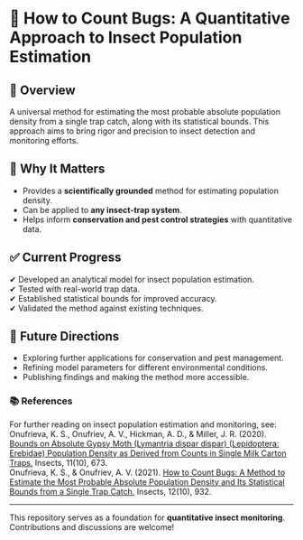 # 🐞 How to Count Bugs: A Quantitative Approach to Insect Population Estimation  

## 📌 Overview  
A universal method for estimating the most probable absolute population density from a single trap catch, along with its statistical bounds. This approach aims to bring rigor and precision to insect detection and monitoring efforts.  

## 🔬 Why It Matters  
- Provides a **scientifically grounded** method for estimating population density.  
- Can be applied to **any insect-trap system**.  
- Helps inform **conservation and pest control strategies** with quantitative data.  

## ✅ Current Progress  
✔ Developed an analytical model for insect population estimation.  
✔ Tested with real-world trap data.  
✔ Established statistical bounds for improved accuracy.  
✔ Validated the method against existing techniques.  

## 📌 Future Directions  
- Exploring further applications for conservation and pest management.  
- Refining model parameters for different environmental conditions.  
- Publishing findings and making the method more accessible.

### 📚 References
For further reading on insect population estimation and monitoring, see:  
Onufrieva, K. S., Onufriev, A. V., Hickman, A. D., & Miller, J. R. (2020). [Bounds on Absolute Gypsy Moth (Lymantria dispar dispar) (Lepidoptera: Erebidae) Population Density as Derived from Counts in Single Milk Carton Traps.](https://www.mdpi.com/2075-4450/11/10/673) Insects, 11(10), 673.  
Onufrieva, K. S., & Onufriev, A. V. (2021). [How to Count Bugs: A Method to Estimate the Most Probable Absolute Population Density and Its Statistical Bounds from a Single Trap Catch.](https://www.mdpi.com/2075-4450/12/10/932) Insects, 12(10), 932.



---

This repository serves as a foundation for **quantitative insect monitoring**. Contributions and discussions are welcome!  

